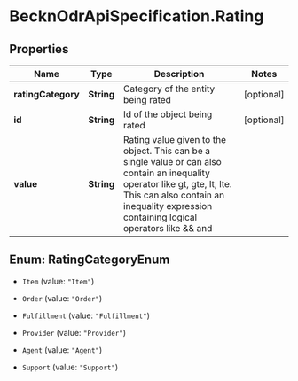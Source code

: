 # BecknOdrApiSpecification.Rating

## Properties

Name | Type | Description | Notes
------------ | ------------- | ------------- | -------------
**ratingCategory** | **String** | Category of the entity being rated | [optional] 
**id** | **String** | Id of the object being rated | [optional] 
**value** | **String** | Rating value given to the object. This can be a single value or can also contain an inequality operator like gt, gte, lt, lte. This can also contain an inequality expression containing logical operators like &amp;&amp; and ||. | [optional] 



## Enum: RatingCategoryEnum


* `Item` (value: `"Item"`)

* `Order` (value: `"Order"`)

* `Fulfillment` (value: `"Fulfillment"`)

* `Provider` (value: `"Provider"`)

* `Agent` (value: `"Agent"`)

* `Support` (value: `"Support"`)




